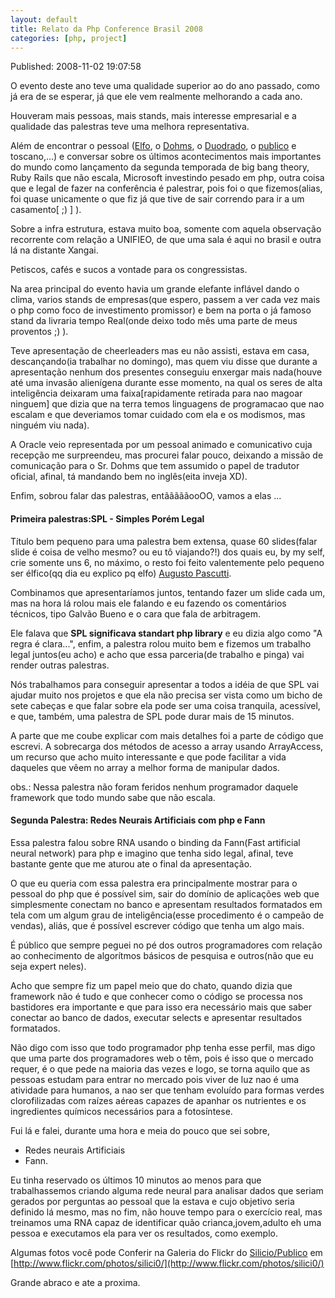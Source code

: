 ```yaml
--- 
layout: default 
title: Relato da Php Conference Brasil 2008 
categories: [php, project] 
---   
```


Published: 2008-11-02 19:07:58  

O evento deste ano teve uma qualidade superior ao do ano passado, como já era de se esperar, já que ele vem realmente melhorando a cada ano.

Houveram mais pessoas, mais stands, mais interesse empresarial e a qualidade das palestras teve uma melhora representativa. 

Além de encontrar o pessoal ([Elfo](http://www.augustopascutti.com), o [Dohms](http://www.rafaeldohms.com.br), o [Duodrado](http://duodraco.com/), o [publico](http://www.rafaelcunha.com) e toscano,...) e conversar sobre os últimos acontecimentos mais importantes do mundo como lançamento da segunda temporada de big bang theory, Ruby Rails que não escala, Microsoft investindo pesado em php, outra coisa que e legal de fazer na conferência é palestrar, pois foi o que fizemos(alias, foi quase unicamente o que fiz já que tive de sair correndo para ir a um casamento[ ;) ] ). 

Sobre a infra estrutura, estava muito boa, somente com aquela observação recorrente com relação a UNIFIEO, de que uma sala é aqui no brasil e outra lá na distante Xangai. 

Petiscos, cafés e sucos a vontade para os congressistas. 

Na area principal do evento havia um grande elefante inflável dando o clima, varios stands de empresas(que espero, passem a ver cada vez mais o php como foco de investimento promissor) e bem na porta o já famoso stand da livraria tempo Real(onde deixo todo mês uma parte de meus proventos ;) ).

 Teve apresentação de cheerleaders mas eu não assisti, estava em casa, descançando(ia trabalhar no domingo), mas quem viu disse que durante a apresentação nenhum dos presentes conseguiu enxergar mais nada(houve até uma invasão alienígena durante esse momento, na qual os seres de alta inteligência deixaram uma faixa[rapidamente retirada para nao magoar ninguem] que dizia que na terra temos linguagens de programacao que nao escalam e que deveriamos tomar cuidado com ela e os modismos, mas ninguém viu nada).

 A Oracle veio representada por um pessoal animado e comunicativo cuja recepção me surpreendeu, mas procurei falar pouco, deixando a missão de comunicação para o Sr. Dohms que tem assumido o papel de tradutor oficial, afinal, tá mandando bem no inglês(eita inveja XD). 

Enfim, sobrou falar das palestras, entãããããooOO, vamos a elas ...  


#### Primeira palestras:SPL - Simples Porém Legal  

Título bem pequeno para uma palestra bem extensa, quase 60 slides(falar slide é coisa de velho mesmo? ou eu tô viajando?!) dos quais eu, by my self, crie somente uns 6, no máximo, o resto foi feito valentemente pelo pequeno ser élfico(qq dia eu explico pq elfo) [Augusto Pascutti](http://www.augustopascutti.com). 

Combinamos que apresentaríamos juntos, tentando fazer um slide cada um, mas na hora lá rolou mais ele falando e eu fazendo os comentários técnicos, tipo Galvão Bueno e o cara que fala de arbitragem. 

Ele falava que **SPL significava standart php library** e eu dizia algo como "A regra é clara...", enfim, a palestra rolou muito bem e fizemos um trabalho legal juntos(eu acho) e acho que essa parceria(de trabalho e pinga) vai render outras palestras. 

Nós trabalhamos para conseguir apresentar a todos a idéia de que SPL vai ajudar muito nos projetos e que ela não precisa ser vista como um bicho de sete cabeças e que falar sobre ela pode ser uma coisa tranquila, acessível, e que, também, uma palestra de SPL pode durar mais de 15 minutos. 

A parte que me coube explicar com mais detalhes foi a parte de código que escrevi. A sobrecarga dos métodos de acesso a array usando ArrayAccess, um recurso que acho muito interessante e que pode facilitar a vida daqueles que vêem no array a melhor forma de manipular dados. 

obs.: Nessa palestra não foram feridos nenhum programador daquele framework que todo mundo sabe que não escala.  


#### Segunda Palestra: Redes Neurais Artificiais com php e Fann  

Essa palestra falou sobre RNA usando o binding da Fann(Fast artificial neural network) para php e imagino que tenha sido legal, afinal, teve bastante gente que me aturou ate o final da apresentação. 

O que eu queria com essa palestra era principalmente mostrar para o pessoal do php que é possível sim, sair do domínio de aplicações web que simplesmente conectam no banco e apresentam resultados formatados em tela com um algum grau de inteligência(esse procedimento é o campeão de vendas), aliás, que é possível escrever código que tenha um algo mais. 

É público que sempre peguei no pé dos outros programadores com relação ao conhecimento de algorítmos básicos de pesquisa e outros(não que eu seja expert neles). 

Acho que sempre fiz um papel meio que do chato, quando dizia que framework não é tudo e que conhecer como o código se processa nos bastidores era importante e que para isso era necessário mais que saber conectar ao banco de dados, executar selects e apresentar resultados formatados. 

Não digo com isso que todo programador php tenha esse perfil, mas digo que uma parte dos programadores web o têm, pois é isso que o mercado requer, é o que pede na maioria das vezes e logo, se torna aquilo que as pessoas estudam para entrar no mercado pois viver de luz nao é uma atividade para humanos, a nao ser que tenham evoluído para formas verdes clorofilizadas com raízes aéreas capazes de apanhar os nutrientes e os ingredientes químicos necessários para a fotosíntese. 

Fui lá e falei, durante uma hora e meia do pouco que sei sobre, 

* Redes neurais Artificiais
* Fann.

 Eu tinha reservado os últimos 10 minutos ao menos para que trabalhassemos criando alguma rede neural para analisar dados que seriam gerados por perguntas ao pessoal que la estava e cujo objetivo seria definido lá mesmo, mas no fim, não houve tempo para o exercício real, mas treinamos uma RNA capaz de identificar quão crianca,jovem,adulto eh uma pessoa e executamos ela para ver os resultados, como exemplo. 

Algumas fotos você pode Conferir na Galeria do Flickr do [Silicio/Publico](http://www.rafaelcunha.com) em [http://www.flickr.com/photos/silici0/](http://www.flickr.com/photos/silici0/) 

Grande abraco e ate a proxima.  